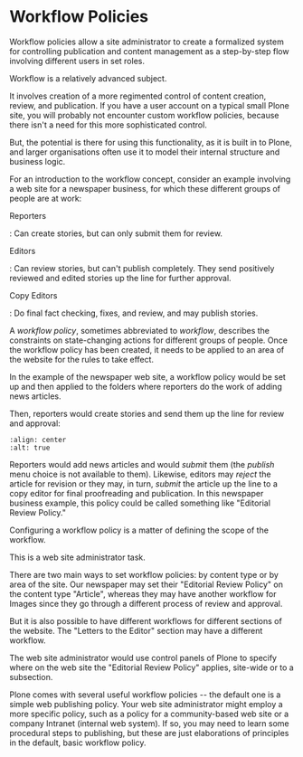 # Workflow Policies

Workflow policies allow a site administrator to create a formalized system for controlling publication and content management as a step-by-step flow involving different users in set roles.

Workflow is a relatively advanced subject.

It involves creation of a more regimented control of content creation, review, and publication.
If you have a user account on a typical small Plone site, you will probably not encounter custom workflow policies, because there isn't a need for this more sophisticated control.

But, the potential is there for using this functionality, as it is built in to Plone, and larger organisations often use it to model their internal structure and business logic.

For an introduction to the workflow concept, consider an example involving a web site for a newspaper business, for which these different groups of people are at work:

Reporters

: Can create stories, but can only submit them for review.

Editors

: Can review stories, but can't publish completely. They send positively reviewed and edited stories up the line for further approval.

Copy Editors

: Do final fact checking, fixes, and review, and may publish stories.

A *workflow policy*, sometimes abbreviated to *workflow*, describes the constraints on state-changing actions for different groups of people.
Once the workflow policy has been created, it needs to be applied to an area of the website for the rules to take effect.

In the example of the newspaper web site, a workflow policy would be set up and then applied to the folders where reporters do the work of adding news articles.

Then, reporters would create stories and send them up the line for
review and approval:

```{figure} /_static/working-with-content/workflowsteps.png
:align: center
:alt: true
```

Reporters would add news articles and would *submit* them (the *publish* menu choice is not available to them).
Likewise, editors may *reject* the article for revision or they may, in turn, *submit* the article up the line to a copy editor for final proofreading and publication.
In this newspaper business example, this policy could be called something like "Editorial Review Policy."

Configuring a workflow policy is a matter of defining the scope of the workflow.

This is a web site administrator task.

There are two main ways to set workflow policies: by content type or by area of the site. Our newspaper may set their "Editorial Review Policy" on the content type "Article", whereas they may have another workflow for Images since they go through a different process of review and approval.

But it is also possible to have different workflows for different sections of the website. The "Letters to the Editor" section may have a different workflow.

The web site administrator would use control panels of Plone to specify where on the web site the "Editorial Review Policy" applies, site-wide or to a subsection.

Plone comes with several useful workflow policies -- the default one is a simple web publishing policy.
Your web site administrator might employ a more specific policy, such as a policy for a community-based web site or a company Intranet (internal web system).
If so, you may need to learn some procedural steps to publishing, but these are just elaborations of principles in the default, basic workflow policy.
